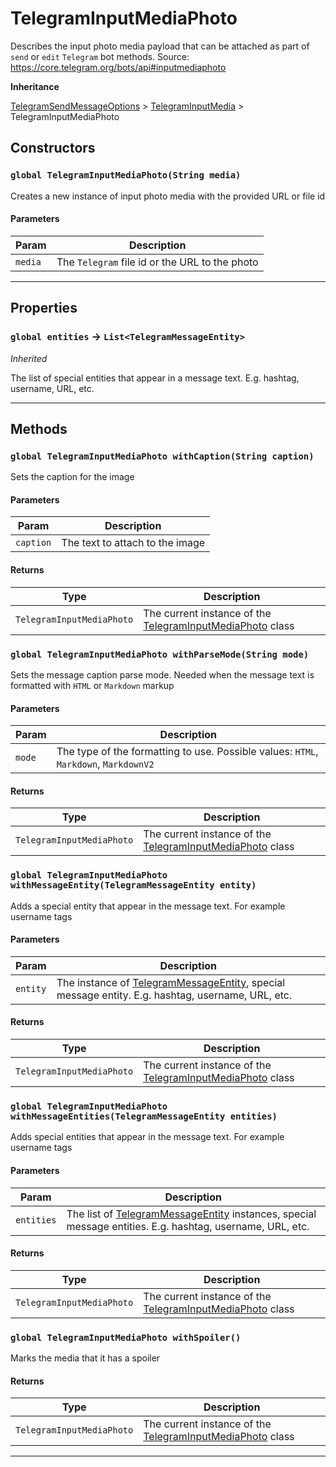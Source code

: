 # TelegramInputMediaPhoto

Describes the input photo media payload that can be attached as part of `send` or `edit` `Telegram` bot methods.
Source: https://core.telegram.org/bots/api#inputmediaphoto

**Inheritance**

[TelegramSendMessageOptions](/types/Classes/TelegramSendMessageOptions.md)
&gt;
[TelegramInputMedia](/types/Classes/TelegramInputMedia.md)
&gt;
TelegramInputMediaPhoto

## Constructors

### `global TelegramInputMediaPhoto(String media)`

Creates a new instance of input photo media with the provided URL or file id

#### Parameters

| Param   | Description                                    |
| ------- | ---------------------------------------------- |
| `media` | The `Telegram` file id or the URL to the photo |

---

## Properties

### `global entities` → `List<TelegramMessageEntity>`

_Inherited_

The list of special entities that appear in a message text. E.g. hashtag, username, URL, etc.

---

## Methods

### `global TelegramInputMediaPhoto withCaption(String caption)`

Sets the caption for the image

#### Parameters

| Param     | Description                     |
| --------- | ------------------------------- |
| `caption` | The text to attach to the image |

#### Returns

| Type                      | Description                                                                                            |
| ------------------------- | ------------------------------------------------------------------------------------------------------ |
| `TelegramInputMediaPhoto` | The current instance of the [TelegramInputMediaPhoto](/types/Classes/TelegramInputMediaPhoto.md) class |

### `global TelegramInputMediaPhoto withParseMode(String mode)`

Sets the message caption parse mode. Needed when the message text is formatted with `HTML` or `Markdown` markup

#### Parameters

| Param  | Description                                                                          |
| ------ | ------------------------------------------------------------------------------------ |
| `mode` | The type of the formatting to use. Possible values: `HTML`, `Markdown`, `MarkdownV2` |

#### Returns

| Type                      | Description                                                                                            |
| ------------------------- | ------------------------------------------------------------------------------------------------------ |
| `TelegramInputMediaPhoto` | The current instance of the [TelegramInputMediaPhoto](/types/Classes/TelegramInputMediaPhoto.md) class |

### `global TelegramInputMediaPhoto withMessageEntity(TelegramMessageEntity entity)`

Adds a special entity that appear in the message text. For example username tags

#### Parameters

| Param    | Description                                                                                                                                 |
| -------- | ------------------------------------------------------------------------------------------------------------------------------------------- |
| `entity` | The instance of [TelegramMessageEntity](/types/Classes/TelegramMessageEntity.md), special message entity. E.g. hashtag, username, URL, etc. |

#### Returns

| Type                      | Description                                                                                            |
| ------------------------- | ------------------------------------------------------------------------------------------------------ |
| `TelegramInputMediaPhoto` | The current instance of the [TelegramInputMediaPhoto](/types/Classes/TelegramInputMediaPhoto.md) class |

### `global TelegramInputMediaPhoto withMessageEntities(TelegramMessageEntity entities)`

Adds special entities that appear in the message text. For example username tags

#### Parameters

| Param      | Description                                                                                                                                         |
| ---------- | --------------------------------------------------------------------------------------------------------------------------------------------------- |
| `entities` | The list of [TelegramMessageEntity](/types/Classes/TelegramMessageEntity.md) instances, special message entities. E.g. hashtag, username, URL, etc. |

#### Returns

| Type                      | Description                                                                                            |
| ------------------------- | ------------------------------------------------------------------------------------------------------ |
| `TelegramInputMediaPhoto` | The current instance of the [TelegramInputMediaPhoto](/types/Classes/TelegramInputMediaPhoto.md) class |

### `global TelegramInputMediaPhoto withSpoiler()`

Marks the media that it has a spoiler

#### Returns

| Type                      | Description                                                                                            |
| ------------------------- | ------------------------------------------------------------------------------------------------------ |
| `TelegramInputMediaPhoto` | The current instance of the [TelegramInputMediaPhoto](/types/Classes/TelegramInputMediaPhoto.md) class |

---
